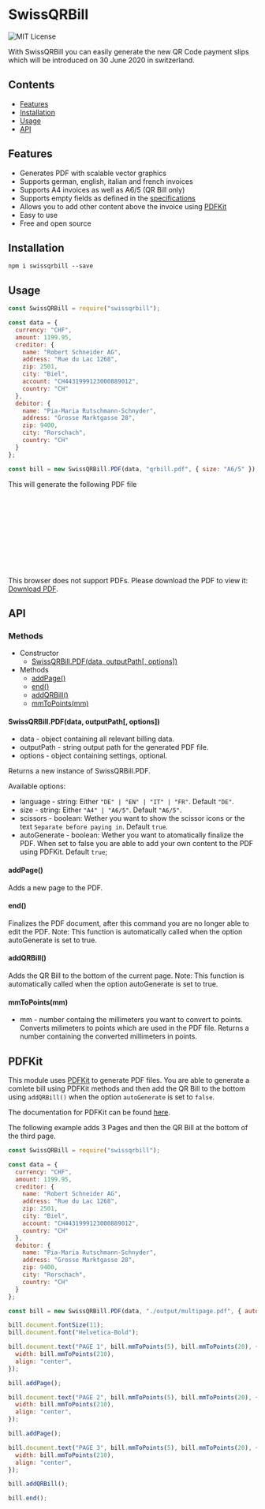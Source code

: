 # SwissQRBill
![MIT License](https://img.shields.io/github/license/Rogerrrrrrrs/SwissQRBill?color=brightgreen)

With SwissQRBill you can easily generate the new QR Code payment slips which will be introduced on 30 June 2020 in switzerland.

## Contents

 * [Features](#features)
 * [Installation](#installation)
 * [Usage](#Usage)
 * [API](#API)

## Features
 - Generates PDF with scalable vector graphics
 - Supports german, english, italian and french invoices
 - Supports A4 invoices as well as A6/5 (QR Bill only)
 - Supports empty fields as defined in the [specifications](https://www.paymentstandards.ch/dam/downloads/ig-qr-bill-de.pdf)
 - Allows you to add other content above the invoice using [PDFKit](https://github.com/foliojs/pdfkit)
 - Easy to use
 - Free and open source

## Installation

```
npm i swissqrbill --save
```

## Usage

```js
const SwissQRBill = require("swissqrbill");

const data = {
  currency: "CHF",
  amount: 1199.95,
  creditor: {
    name: "Robert Schneider AG",
    address: "Rue du Lac 1268",
    zip: 2501,
    city: "Biel",
    account: "CH4431999123000889012",
    country: "CH"
  },
  debitor: {
    name: "Pia-Maria Rutschmann-Schnyder",
    address: "Grosse Marktgasse 28",
    zip: 9400,
    city: "Rorschach",
    country: "CH"
  }
};

const bill = new SwissQRBill.PDF(data, "qrbill.pdf", { size: "A6/5" });
```

This will generate the following PDF file

<object data="https://github.com/Rogerrrrrrrs/SwissQRBill/assets/qrbill.pdf" type="application/pdf" width="700px" height="700px">
    <embed src="https://github.com/Rogerrrrrrrs/SwissQRBill/assets/qrbill.pdf">
        <p>This browser does not support PDFs. Please download the PDF to view it: <a href="https://github.com/Rogerrrrrrrs/SwissQRBill/assets/qrbill.pdf">Download PDF</a>.</p>
    </embed>
</object>

## API

### Methods
- Constructor
  - [SwissQRBill.PDF(data, outputPath[, options])](#swissqrbillpdfdata-outputpath-options)
- Methods
  - [addPage()](#addpage)
  - [end()](#end)
  - [addQRBill()](#addqrbill)
  - [mmToPoints(mm)](#mmtopointsmm)

#### SwissQRBill.PDF(data, outputPath[, options])
 - data - object containing all relevant billing data.
 - outputPath - string output path for the generated PDF file.
 - options - object containing settings, optional.
 
  Returns a new instance of SwissQRBill.PDF.

  Available options: 
   - language - string: Either `"DE" | "EN" | "IT" | "FR"`. Default `"DE"`.
   - size - string: Either `"A4" | "A6/5"`. Default `"A6/5"`.
   - scissors - boolean: Wether you want to show the scissor icons or the text `Separate before paying in`. Default `true`.
   - autoGenerate - boolean: Wether you want to atomatically finalize the PDF. When set to false you are able to add your own content to the PDF using PDFKit. Default `true`;

#### addPage()
Adds a new page to the PDF.

#### end()
Finalizes the PDF document, after this command you are no longer able to edit the PDF.
Note: This function is automatically called when the option autoGenerate is set to true.

#### addQRBill()
Adds the QR Bill to the bottom of the current page.
Note: This function is automatically called when the option autoGenerate is set to true.

#### mmToPoints(mm)
 - mm - number containg the millimeters you want to convert to points.
 Converts milimeters to points which are used in the PDF file.
 Returns a number containing the converted millimeters in points.


## PDFKit
This module uses [PDFKit](https://github.com/foliojs/pdfkit) to generate PDF files. You are able to generate a comlete bill using PDFKit methods and then add the QR Bill to the bottom using `addQRBill()` when the option `autoGenerate` is set to `false`.

The documentation for PDFKit can be found [here](http://pdfkit.org/docs/getting_started.html).

The following example adds 3 Pages and then the QR Bill at the bottom of the third page.

```js
const SwissQRBill = require("swissqrbill");

const data = {
  currency: "CHF",
  amount: 1199.95,
  creditor: {
    name: "Robert Schneider AG",
    address: "Rue du Lac 1268",
    zip: 2501,
    city: "Biel",
    account: "CH4431999123000889012",
    country: "CH"
  },
  debitor: {
    name: "Pia-Maria Rutschmann-Schnyder",
    address: "Grosse Marktgasse 28",
    zip: 9400,
    city: "Rorschach",
    country: "CH"
  }
};

const bill = new SwissQRBill.PDF(data, "./output/multipage.pdf", { autoGenerate: false });

bill.document.fontSize(11);
bill.document.font("Helvetica-Bold");

bill.document.text("PAGE 1", bill.mmToPoints(5), bill.mmToPoints(20), {
  width: bill.mmToPoints(210),
  align: "center",
});

bill.addPage();

bill.document.text("PAGE 2", bill.mmToPoints(5), bill.mmToPoints(20), {
  width: bill.mmToPoints(210),
  align: "center",
});

bill.addPage();

bill.document.text("PAGE 3", bill.mmToPoints(5), bill.mmToPoints(20), {
  width: bill.mmToPoints(210),
  align: "center",
});

bill.addQRBill();

bill.end();
```